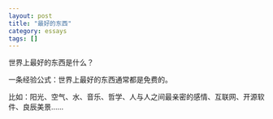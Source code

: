 ```yaml
---
layout: post
title: "最好的东西"
category: essays
tags: []
---
```



世界上最好的东西是什么？


一条经验公式：世界上最好的东西通常都是免费的。


比如：阳光、空气、水、音乐、哲学、人与人之间最亲密的感情、互联网、开源软件、良辰美景……

